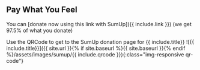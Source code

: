 ## Pay What You Feel

You can [donate now using this link with SumUp]({{ include.link }}) (we get 97.5% of what you donate) 

Use the QRCode to get to the SumUp donation page for {{ include.title}}
![{{ include.title}}]({{ site.url }}{% if site.baseurl %}{{ site.baseurl }}{% endif %}/assets/images/sumup/{{ include.qrcode }}){:class="img-responsive qr-code"}